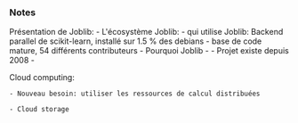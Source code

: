 ### Notes

Présentation de Joblib:
    - L'écosystème Joblib:
        - qui utilise Joblib: Backend parallel de scikit-learn, installé sur 1.5 % des debians
        - base de code mature, 54 différents contributeurs
    - Pourquoi Joblib
    - 
    - Projet existe depuis 2008
    - 

Cloud computing:

    - Nouveau besoin: utiliser les ressources de calcul distribuées

    - Cloud storage